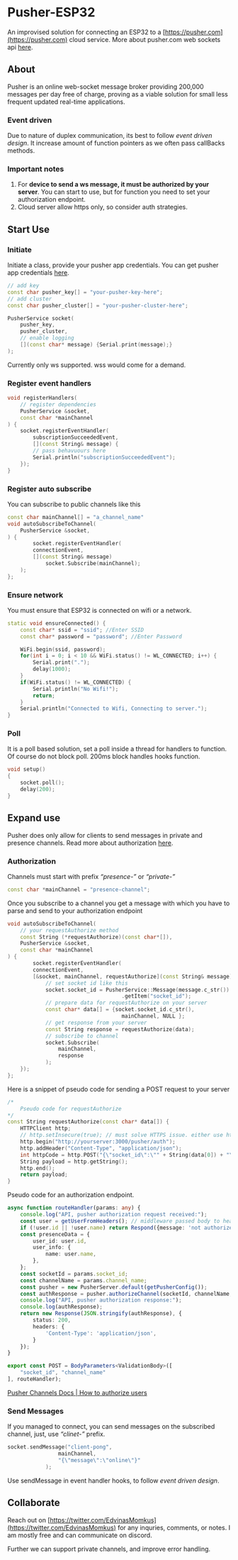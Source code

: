 # Pusher-ESP32

An improvised solution for connecting an ESP32 to a [https://pusher.com](https://pusher.com) cloud service.
More about pusher.com web sockets api [here](https://pusher.com/docs/channels/using_channels/client-api-overview/).

## About

Pusher is an online web-socket message broker providing 200,000 messages per day free of charge, proving as a viable solution for small less frequent updated real-time applications.

### Event driven

Due to nature of duplex communication, its best to follow *event driven design*.
It increase amount of function pointers as we often pass callBacks methods.

### Important notes

1. For **device to send a ws message, it must be authorized by your server**. You can start  to use, but for function you need to set your authorization endpoint.
2. Cloud server allow https only, so consider auth strategies.

## Start Use

### Initiate

Initiate a class, provide your pusher app credentials.
You can get pusher app credentials [here](https://dashboard.pusher.com/accounts/sign_up).

```cpp
// add key
const char pusher_key[] = "your-pusher-key-here";
// add cluster
const char pusher_cluster[] = "your-pusher-cluster-here";

PusherService socket(
	pusher_key,
	pusher_cluster,
	// enable logging
	[](const char* message) {Serial.print(message);}
);
```

Currently only ws supported. wss would come for a demand.

### Register event handlers

```cpp
void registerHandlers(
	// register dependencies
	PusherService &socket,
	const char *mainChannel
) {
	socket.registerEventHandler(
		subscriptionSucceededEvent,
		[](const String& message) {
		// pass behavuours here
		Serial.println("subscriptionSucceededEvent");
	});
}
```

### Register auto subscribe

You can subscribe to public channels like this

```cpp
const char mainChannel[] = "a_channel_name"
void autoSubscribeToChannel(
	PusherService &socket,
) {
		socket.registerEventHandler(
		connectionEvent,
		[](const String& message)
			socket.Subscribe(mainChannel);
	);
};
```

### Ensure network

You must ensure that ESP32 is connected on wifi or a network.

```cpp
static void ensureConnected() {
	const char* ssid = "ssid"; //Enter SSID
	const char* password = "password"; //Enter Password

	WiFi.begin(ssid, password);
    for(int i = 0; i < 10 && WiFi.status() != WL_CONNECTED; i++) {
        Serial.print(".");
        delay(1000);
    }
    if(WiFi.status() != WL_CONNECTED) {
        Serial.println("No Wifi!");
        return;
    }
	Serial.println("Connected to Wifi, Connecting to server.");
}
```

### Poll

It is a poll based solution, set a poll inside a thread for handlers to function. Of course do not block poll. 200ms block handles hooks function.

```cpp
void setup()
{
	socket.poll();
	delay(200);
}
```

## Expand use

Pusher does only allow for clients to send messages in private and presence channels.
Read more about authorization [here](https://pusher.com/docs/channels/server_api/authorizing-users/).

### Authorization

Channels must start with prefix *“presence-”* or *“private-”*

```cpp
const char *mainChannel = "presence-channel";
```

Once you subscribe to a channel you get a message with which you have to parse and send to your authorization endpoint

```cpp
void autoSubscribeToChannel(
	// your requestAuthorize method
	const String (*requestAuthorize)(const char*[]),
	PusherService &socket,
	const char *mainChannel
) {
		socket.registerEventHandler(
		connectionEvent,
		[&socket, mainChannel, requestAuthorize](const String& message) {
			// set socket id like this
			socket.socket_id = PusherService::Message(message.c_str())
									.getItem("socket_id");
			// prepare data for requestAuthorize on your server
			const char* data[] = {socket.socket_id.c_str(),
									mainChannel, NULL };
			// get response from your server
			const String response = requestAuthorize(data);
			// subscribe to channel
			socket.Subscribe(
				mainChannel,
				response
			);
	});
};
```

Here is a snippet of pseudo code for sending a POST request to your server

```cpp
/*
	Pseudo code for requestAuthorize
*/
const String requestAuthorize(const char* data[]) {
	HTTPClient http;
	// http.setInsecure(true); // must solve HTTPS issue. either use http either contain certificate either use insecure
	http.begin("http://yourserver:3000/pusher/auth");
	http.addHeader("Content-Type", "application/json");
	int httpCode = http.POST("{\"socket_id\":\"" + String(data[0]) + "\",\"channel_name\":\"" + String(data[1]) + "\"}");
	String payload = http.getString();
	http.end();
	return payload;
}
```

Pseudo code for an authorization endpoint.

```ts
async function routeHandler(params: any) {
	console.log("API, pusher authorization request received:");
	const user = getUserFromHeaders(); // middleware passed body to headers
	if (!user.id || !user.name) return Respond({message: 'not authorized'}, 403);
	const presenceData = {
		user_id: user.id,
		user_info: {
			name: user.name,
		},
	};
	const socketId = params.socket_id;
	const channelName = params.channel_name;
	const pusher = new PusherServer.default(getPusherConfig());
	const authResponse = pusher.authorizeChannel(socketId, channelName, presenceData);
	console.log("API, pusher authorization response:");
	console.log(authResponse);
	return new Response(JSON.stringify(authResponse), {
		status: 200,
		headers: {
			'Content-Type': 'application/json',
		}
	});
}

export const POST = BodyParameters<ValidationBody>([
	"socket_id", "channel_name"
], routeHandler);
```

[Pusher Channels Docs | How to authorize users](https://pusher.com/docs/channels/server_api/authorizing-users/#implementing-the-authorization-endpoint-for-a-presence-channel)

### Send Messages

If you managed to connect, you can send messages on the subscribed channel, just, use *“clinet-”* prefix.

```cpp
socket.sendMessage("client-pong",
				mainChannel,
				"{\"message\":\"online\"}"
			);
```

Use sendMessage in event handler hooks, to follow *event driven design*.

## Collaborate

Reach out on [https://twitter.com/EdvinasMomkus](https://twitter.com/EdvinasMomkus) for any inquries, comments, or notes. I am mostly free and can communicate on discord.

Further we can support private channels, and improve error handling.